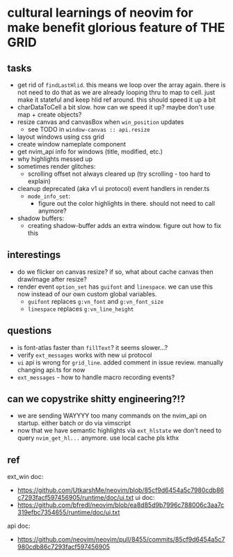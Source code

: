# cultural learnings of neovim for make benefit glorious feature of THE GRID

## tasks
- get rid of `findLastHlid`. this means we loop over the array again. there is not need to do
  that as we are already looping thru to map to cell. just make it stateful and keep hlid ref
  around. this should speed it up a bit
- charDataToCell a bit slow. how can we speed it up? maybe don't use map + create objects?
- resize canvas and canvasBox when `win_position` updates
  - see TODO in `window-canvas :: api.resize`
- layout windows using css grid
- create window nameplate component
- get nvim_api info for windows (title, modified, etc.)
- why highlights messed up
- sometimes render glitches:
  - scrolling offset not always cleared up (try scrolling - too hard to explain)
- cleanup deprecated (aka v1 ui protocol) event handlers in render.ts
  - `mode_info_set`:
    - figure out the color highlights in there. should not need to call anymore?
- shadow buffers:
  - creating shadow-buffer adds an extra window. figure out how to fix this

## interestings
- do we flicker on canvas resize? if so, what about cache canvas then drawImage after resize?
- render event `option_set` has `guifont` and `linespace`. we can use this now instead of our own custom global variables.
  - `guifont` replaces `g:vn_font` and `g:vn_font_size`
  - `linespace` replaces `g:vn_line_height`

## questions
- is font-atlas faster than `fillText`? it seems slower...?
- verify `ext_messages` works with new ui protocol
- `ui` api is wrong for `grid_line`. added comment in issue review. manually changing api.ts for now
- `ext_messages` - how to handle macro recording events?

## can we copystrike shitty engineering?!?
- we are sending WAYYYY too many commands on the nvim_api on startup. either batch or do via vimscript
- now that we have semantic highlights via `ext_hlstate` we don't need to query `nvim_get_hl...` anymore. use local cache pls kthx

## ref
ext_win doc:
- https://github.com/UtkarshMe/neovim/blob/85cf9d6454a5c7980cdb86c7293facf597456905/runtime/doc/ui.txt 
ui doc:
- https://github.com/bfredl/neovim/blob/ea8d85d9b7996c788006c3aa7c319efbc7354655/runtime/doc/ui.txt

api doc:
- https://github.com/neovim/neovim/pull/8455/commits/85cf9d6454a5c7980cdb86c7293facf597456905
